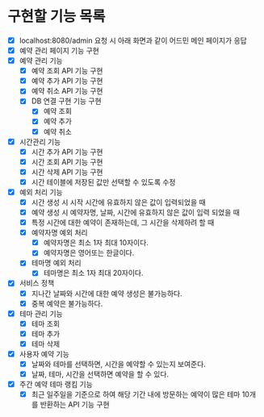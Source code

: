 # 구현할 기능 목록

- [x] localhost:8080/admin 요청 시 아래 화면과 같이 어드민 메인 페이지가 응답
- [x] 예약 관리 페이지 기능 구현
- [x] 예약 관리 기능
  - [x] 예약 조회 API 기능 구현
  - [x] 예약 추가 API 기능 구현
  - [x] 예약 취소 API 기능 구현
  - [x] DB 연결 구현 기능 구현
    - [x] 예약 조회
    - [x] 예약 추가
    - [x] 예약 취소
- [x] 시간관리 기능
  - [x] 시간 추가 API 기능 구현
  - [x] 시간 조회 API 기능 구현
  - [x] 시간 삭제 API 기능 구현
  - [x] 시간 테이블에 저장된 값만 선택할 수 있도록 수정
- [x] 예외 처리 기능
  - [x] 시간 생성 시 시작 시간에 유효하지 않은 값이 입력되었을 때
  - [x] 예약 생성 시 예약자명, 날짜, 시간에 유효하지 않은 값이 입력 되었을 때
  - [x] 특정 시간에 대한 예약이 존재하는데, 그 시간을 삭제하려 할 때
  - [x] 예약자명 예외 처리
    - [x] 예약자명은 최소 1자 최대 10자이다.
    - [x] 예약자명은 영어또는 한글이다.
  - [x] 테마명 예외 처리
    - [x] 테마명은 최소 1자 최대 20자이다. 
- [x] 서비스 정책
  - [x] 지나간 날짜와 시간에 대한 예약 생성은 불가능하다.
  - [x] 중복 예약은 불가능하다.
- [x] 테마 관리 기능
  - [x] 테마 조회
  - [x] 테마 추가
  - [x] 테마 삭제
- [x] 사용자 예약 기능
  - [x] 날짜와 테마를 선택하면, 시간을 예약할 수 있는지 보여준다.
  - [x] 날짜, 테마, 시간을 선택하면 예약을 할 수 있다.
- [x] 주간 예약 테마 랭킴 기능
  - [x] 최근 일주일을 기준으로 하여 해당 기간 내에 방문하는 예약이 많은 테마 10개를 반환하는 API 기능 구현